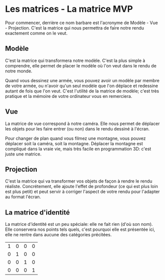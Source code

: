 # Les matrices - La matrice MVP

Pour commencer, derrière ce nom barbare est l'acronyme de Modèle - Vue - Projection. C'est la
matrice qui nous permettra de faire notre rendu exactement comme on le veut.

## Modèle

C'est la matrice qui transformera notre modèle. C'est la plus simple à comprendre, elle permet de
placer le modèle où l'on veut dans le rendu de notre monde.

Quand vous dessinez une armée, vous pouvez avoir un modèle par membre de votre armée, ou n'avoir
qu'un seul modèle que l'on déplace et redessine autant de fois que l'on veut. C'est l'utilité de la
matrice de modèle; c'est très pratique et la mémoire de votre ordinateur vous en remerciera.


## Vue

La matrice de vue correspond à notre caméra. Elle nous permet de déplacer les objets pour les faire
entrer (ou non) dans le rendu dessiné à l'écran.

Pour changer de plan quand vous filmez une montagne, vous pouvez déplacer soit la caméra, soit la
montagne. Déplacer la montagne est compliqué dans la vraie vie, mais très facile en programmation
3D: c'est juste une matrice.


## Projection

C'est la matrice qui va transformer vos objets de façon à rendre le rendu réaliste. Concrétement,
elle ajoute l'effet de profondeur (ce qui est plus loin est plus petit) et peut servir à corriger
l'aspect de votre rendu pour l'adapter au format l'écran.


## La matrice d'identité

La matrice d'identité est un peu spéciale: elle ne fait rien (d'où son nom). Elle conservera nos
points tels quels, c'est pourquoi elle est présentée ici, elle ne rentre dans aucune des catégories
précitées.

| | | | |
|---|---|---|---|
| 1 | 0 | 0 | 0 |
| 0 | 1 | 0 | 0 |
| 0 | 0 | 1 | 0 |
| 0 | 0 | 0 | 1 |
